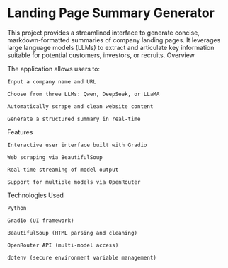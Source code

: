 # Landing Page Summary Generator

This project provides a streamlined interface to generate concise, markdown-formatted summaries of company landing pages. It leverages large language models (LLMs) to extract and articulate key information suitable for potential customers, investors, or recruits.
Overview

The application allows users to:

    Input a company name and URL

    Choose from three LLMs: Qwen, DeepSeek, or LLaMA

    Automatically scrape and clean website content

    Generate a structured summary in real-time

Features

    Interactive user interface built with Gradio

    Web scraping via BeautifulSoup

    Real-time streaming of model output

    Support for multiple models via OpenRouter

Technologies Used

    Python

    Gradio (UI framework)

    BeautifulSoup (HTML parsing and cleaning)

    OpenRouter API (multi-model access)

    dotenv (secure environment variable management)
